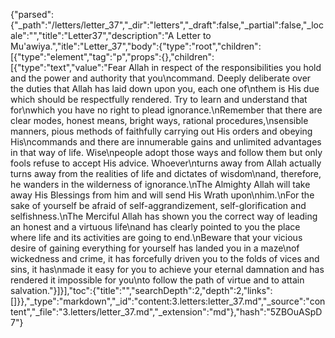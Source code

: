 {"parsed":{"_path":"/letters/letter_37","_dir":"letters","_draft":false,"_partial":false,"_locale":"","title":"Letter37","description":"A Letter to Mu'awiya.","itle":"Letter_37","body":{"type":"root","children":[{"type":"element","tag":"p","props":{},"children":[{"type":"text","value":"Fear Allah in respect of the responsibilities you hold and the power and authority that you\ncommand. Deeply deliberate over the duties that Allah has laid down upon you, each one of\nthem is His due which should be respectfully rendered. Try to learn and understand that for\nwhich you have no right to plead ignorance.\nRemember that there are clear modes, honest means, bright ways, rational procedures,\nsensible manners, pious methods of faithfully carrying out His orders and obeying His\ncommands and there are innumerable gains and unlimited advantages in that way of life. Wise\npeople adopt those ways and follow them but only fools refuse to accept His advice. Whoever\nturns away from Allah actually turns away from the realities of life and dictates of wisdom\nand, therefore, he wanders in the wilderness of ignorance.\nThe Almighty Allah will take away His Blessings from him and will send His Wrath upon\nhim.\nFor the sake of yourself be afraid of self-aggrandizement, self-glorification and selfishness.\nThe Merciful Allah has shown you the correct way of leading an honest and a virtuous life\nand has clearly pointed to you the place where life and its activities are going to end.\nBeware that your vicious desire of gaining everything for yourself has landed you in a maze\nof wickedness and crime, it has forcefully driven you to the folds of vices and sins, it has\nmade it easy for you to achieve your eternal damnation and has rendered it impossible for you\nto follow the path of virtue and to attain salvation."}]}],"toc":{"title":"","searchDepth":2,"depth":2,"links":[]}},"_type":"markdown","_id":"content:3.letters:letter_37.md","_source":"content","_file":"3.letters/letter_37.md","_extension":"md"},"hash":"5ZBOuASpD7"}